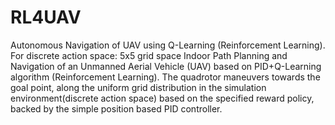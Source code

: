 # RL4UAV
Autonomous Navigation of UAV using Q-Learning (Reinforcement Learning). For discrete action space: 5x5 grid space
Indoor Path Planning and Navigation of an Unmanned Aerial Vehicle (UAV) based on PID+Q-Learning algorithm (Reinforcement Learning). The quadrotor maneuvers towards the goal point, along the uniform grid distribution in the simulation environment(discrete action space) based on the specified reward policy, backed by the simple position based PID controller.
